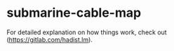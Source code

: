 # submarine-cable-map

For detailed explanation on how things work, check out (https://gitlab.com/hadist.lm).
